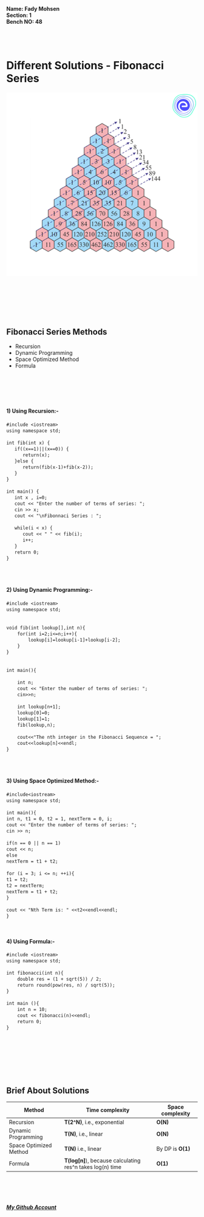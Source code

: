 **Name: Fady Mohsen** <br/>
**Section: 1** <br/>
**Bench NO: 48** <br/>
<br/>
<br/>
<br/>


# Different Solutions - Fibonacci Series
![Fibonacci Series](Fibonacci-series.png) <br/> <br/> <br/> <br/>
<br/>
<br/>
<br/>

## Fibonacci Series Methods
- Recursion
- Dynamic Programming
- Space Optimized Method
- Formula
<br/>
<br/>
<br/>
<br/>



#### 1) Using Recursion:-
```
#include <iostream>
using namespace std;

int fib(int x) {
   if((x==1)||(x==0)) {
      return(x);
   }else {
      return(fib(x-1)+fib(x-2));
   }
}

int main() {
   int x , i=0;
   cout << "Enter the number of terms of series: ";
   cin >> x;
   cout << "\nFibonnaci Series : ";
   
   while(i < x) {
      cout << " " << fib(i);
      i++;
   }
   return 0;
}
```
<br/>
<br/>



#### 2) Using Dynamic Programming:-
```
#include <iostream>
using namespace std;


void fib(int lookup[],int n){
    for(int i=2;i<=n;i++){
        lookup[i]=lookup[i-1]+lookup[i-2];
    }
}


int main(){

    int n;
    cout << "Enter the number of terms of series: ";
    cin>>n;

    int lookup[n+1];
    lookup[0]=0;
    lookup[1]=1;
    fib(lookup,n);

    cout<<"The nth integer in the Fibonacci Sequence = ";
    cout<<lookup[n]<<endl;
}
```
<br/>
<br/>

#### 3) Using Space Optimized Method:-
```
#include<iostream>
using namespace std;

int main(){
int n, t1 = 0, t2 = 1, nextTerm = 0, i;
cout << "Enter the number of terms of series: ";
cin >> n;

if(n == 0 || n == 1)
cout << n;
else
nextTerm = t1 + t2;

for (i = 3; i <= n; ++i){
t1 = t2;
t2 = nextTerm;
nextTerm = t1 + t2;
}

cout << "Nth Term is: " <<t2<<endl<<endl;
}
```
<br/>
<bt/>

#### 4) Using Formula:-
```
#include <iostream>
using namespace std;

int fibonacci(int n){
    double res = (1 + sqrt(5)) / 2;
    return round(pow(res, n) / sqrt(5));
}

int main (){
    int n = 10; 
    cout << fibonacci(n)<<endl;
    return 0;
}
```
<br/>
<br/>
<br/>
<br/>
<br/>
<br/>



## Brief About Solutions

| Method  | Time complexity | Space complexity |
| ------------- | ------------- | ------------- |
| Recursion  | **T(2^N)**, i.e., exponential  | **O(N)**  |
| Dynamic Programming  | **T(N)**, i.e., linear  | **O(N)**  |
| Space Optimized Method  | **T(N)** i.e., linear | By DP is **O(1)**  |
| Formula | **T(log[n]**), because calculating res^n takes log(n) time | **O(1)**  |



<br/>
<br/>
<br/>



#### [*My Github Account*](https://github.com/fadymohsen/fibnacci-series)
